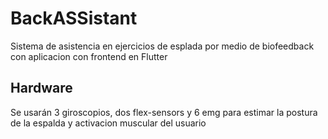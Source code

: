# BackASSistant

Sistema de asistencia en ejercicios de esplada por medio de biofeedback con aplicacion con frontend en Flutter

## Hardware

Se usarán 3 giroscopios, dos flex-sensors y 6 emg para estimar la postura de la espalda y activacion  muscular del usuario
 

